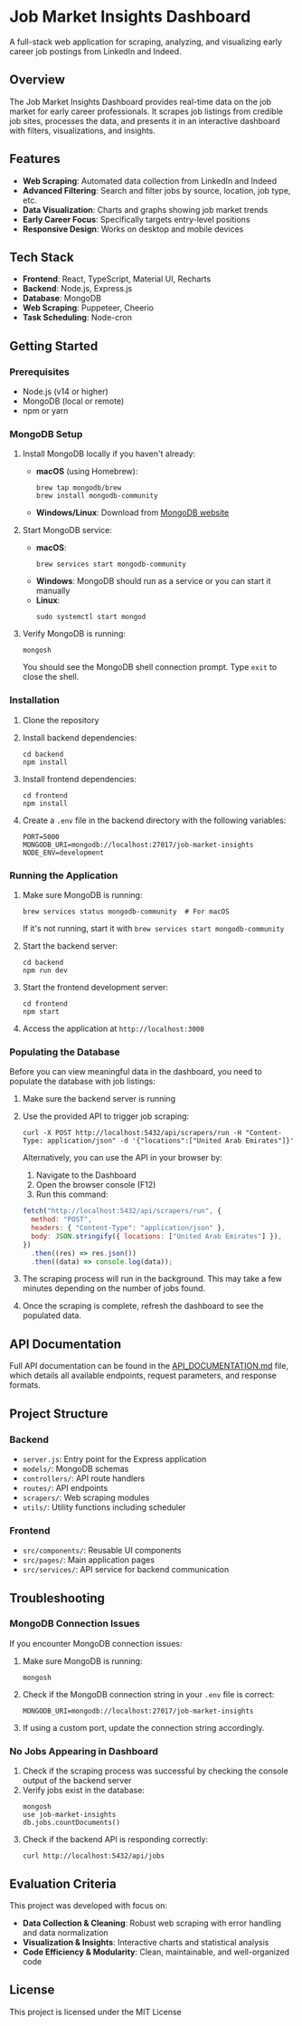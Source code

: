 # Job Market Insights Dashboard

A full-stack web application for scraping, analyzing, and visualizing early career job postings from LinkedIn and Indeed.

## Overview

The Job Market Insights Dashboard provides real-time data on the job market for early career professionals. It scrapes job listings from credible job sites, processes the data, and presents it in an interactive dashboard with filters, visualizations, and insights.

## Features

- **Web Scraping**: Automated data collection from LinkedIn and Indeed
- **Advanced Filtering**: Search and filter jobs by source, location, job type, etc.
- **Data Visualization**: Charts and graphs showing job market trends
- **Early Career Focus**: Specifically targets entry-level positions
- **Responsive Design**: Works on desktop and mobile devices

## Tech Stack

- **Frontend**: React, TypeScript, Material UI, Recharts
- **Backend**: Node.js, Express.js
- **Database**: MongoDB
- **Web Scraping**: Puppeteer, Cheerio
- **Task Scheduling**: Node-cron

## Getting Started

### Prerequisites

- Node.js (v14 or higher)
- MongoDB (local or remote)
- npm or yarn

### MongoDB Setup

1. Install MongoDB locally if you haven't already:

   - **macOS** (using Homebrew):
     ```
     brew tap mongodb/brew
     brew install mongodb-community
     ```
   - **Windows/Linux**: Download from [MongoDB website](https://www.mongodb.com/try/download/community)

2. Start MongoDB service:

   - **macOS**:
     ```
     brew services start mongodb-community
     ```
   - **Windows**: MongoDB should run as a service or you can start it manually
   - **Linux**:
     ```
     sudo systemctl start mongod
     ```

3. Verify MongoDB is running:
   ```
   mongosh
   ```
   You should see the MongoDB shell connection prompt. Type `exit` to close the shell.

### Installation

1. Clone the repository

2. Install backend dependencies:

   ```
   cd backend
   npm install
   ```

3. Install frontend dependencies:

   ```
   cd frontend
   npm install
   ```

4. Create a `.env` file in the backend directory with the following variables:
   ```
   PORT=5000
   MONGODB_URI=mongodb://localhost:27017/job-market-insights
   NODE_ENV=development
   ```

### Running the Application

1. Make sure MongoDB is running:

   ```
   brew services status mongodb-community  # For macOS
   ```

   If it's not running, start it with `brew services start mongodb-community`

2. Start the backend server:

   ```
   cd backend
   npm run dev
   ```

3. Start the frontend development server:

   ```
   cd frontend
   npm start
   ```

4. Access the application at `http://localhost:3000`

### Populating the Database

Before you can view meaningful data in the dashboard, you need to populate the database with job listings:

1. Make sure the backend server is running

2. Use the provided API to trigger job scraping:

   ```
   curl -X POST http://localhost:5432/api/scrapers/run -H "Content-Type: application/json" -d '{"locations":["United Arab Emirates"]}'
   ```

   Alternatively, you can use the API in your browser by:

   1. Navigate to the Dashboard
   2. Open the browser console (F12)
   3. Run this command:

   ```javascript
   fetch("http://localhost:5432/api/scrapers/run", {
     method: "POST",
     headers: { "Content-Type": "application/json" },
     body: JSON.stringify({ locations: ["United Arab Emirates"] }),
   })
     .then((res) => res.json())
     .then((data) => console.log(data));
   ```

3. The scraping process will run in the background. This may take a few minutes depending on the number of jobs found.

4. Once the scraping is complete, refresh the dashboard to see the populated data.

## API Documentation

Full API documentation can be found in the [API_DOCUMENTATION.md](./API_DOCUMENTATION.md) file, which details all available endpoints, request parameters, and response formats.

## Project Structure

### Backend

- `server.js`: Entry point for the Express application
- `models/`: MongoDB schemas
- `controllers/`: API route handlers
- `routes/`: API endpoints
- `scrapers/`: Web scraping modules
- `utils/`: Utility functions including scheduler

### Frontend

- `src/components/`: Reusable UI components
- `src/pages/`: Main application pages
- `src/services/`: API service for backend communication

## Troubleshooting

### MongoDB Connection Issues

If you encounter MongoDB connection issues:

1. Make sure MongoDB is running:

   ```
   mongosh
   ```

2. Check if the MongoDB connection string in your `.env` file is correct:

   ```
   MONGODB_URI=mongodb://localhost:27017/job-market-insights
   ```

3. If using a custom port, update the connection string accordingly.

### No Jobs Appearing in Dashboard

1. Check if the scraping process was successful by checking the console output of the backend server
2. Verify jobs exist in the database:
   ```
   mongosh
   use job-market-insights
   db.jobs.countDocuments()
   ```
3. Check if the backend API is responding correctly:
   ```
   curl http://localhost:5432/api/jobs
   ```

## Evaluation Criteria

This project was developed with focus on:

- **Data Collection & Cleaning**: Robust web scraping with error handling and data normalization
- **Visualization & Insights**: Interactive charts and statistical analysis
- **Code Efficiency & Modularity**: Clean, maintainable, and well-organized code

## License

This project is licensed under the MIT License

